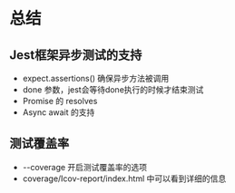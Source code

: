 # 总结

## Jest框架异步测试的支持

* expect.assertions() 确保异步方法被调用
* done 参数，jest会等待done执行的时候才结束测试
* Promise 的 resolves
* Async await 的支持

## 测试覆盖率

* --coverage 开启测试覆盖率的选项
* coverage/Icov-report/index.html 中可以看到详细的信息